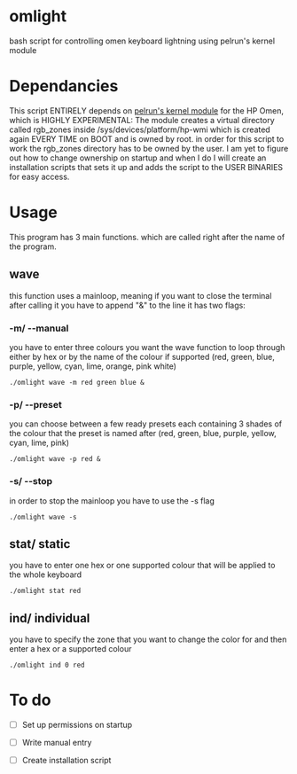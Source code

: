 # omlight
bash script for controlling omen keyboard lightning using pelrun's kernel module

# Dependancies
This script ENTIRELY depends on [pelrun's kernel module](https://github.com/pelrun/hp-omen-linux-module) for the HP Omen, which is HIGHLY EXPERIMENTAL:
The module creates a virtual directory called rgb_zones inside /sys/devices/platform/hp-wmi which is created again EVERY TIME on BOOT and is owned by root. in order for this 
script to work the rgb_zones directory has to be owned by the user. I am yet to figure out how to change ownership on startup and when I do I will create an installation scripts that sets it up and 
adds the script to the USER BINARIES for easy access.

# Usage
This program has 3 main functions. which are called right after the name of the program.
## wave
this function uses a mainloop, meaning if you want to close the terminal after calling it you have to append "&" to the line
it has two flags:
### -m/ --manual
you have to enter three colours you want the wave function to loop through either by hex or by the name of the colour if supported (red, green, blue, purple, yellow, cyan, lime, orange, pink white)
```
./omlight wave -m red green blue &
```
### -p/ --preset
you can choose between a few ready presets each containing 3 shades of the colour that the preset is named after (red, green, blue, purple, yellow, cyan, lime, pink)
```
./omlight wave -p red &
```
### -s/ --stop
in order to stop the mainloop you have to use the -s flag
```
./omlight wave -s
```
## stat/ static
you have to enter one hex or one supported colour that will be applied to the whole keyboard
```
./omlight stat red
```
## ind/ individual
you have to specify the zone that you want to change the color for and then enter a hex or a supported colour
```
./omlight ind 0 red
```
# To do
- [ ] Set up permissions on startup
- [ ] Write manual entry
- [ ] Create installation script
      
